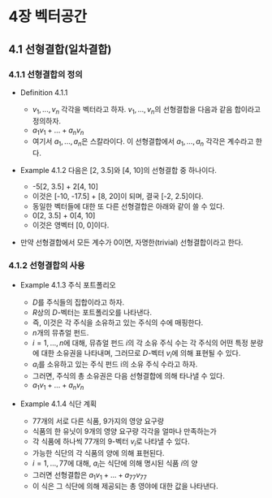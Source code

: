 # 4장 벡터공간

## 4.1 선형결합(일차결합)

### 4.1.1 선형결합의 정의

- Definition 4.1.1
  - $v_1, ..., v_n$ 각각을 벡터라고 하자. $v_1, ..., v_n$의 선형결합을 다음과 같음 합이라고 정의하자.
  - $a_1v_1 + ... + a_nv_n$
  - 여기서 $a_1, ..., a_n$은 스칼라이다. 이 선형결합에서 $a_1, ..., a_n$ 각각은 계수라고 한다.

- Example 4.1.2 다음은 [2, 3.5]와 [4, 10]의 선형결합 중 하나이다.
  - -5[2, 3.5] + 2[4, 10]
  - 이것은 [-10, -17.5] + [8, 20]이 되며, 결국 [-2, 2.5]이다.
  - 동일한 벡터들에 대한 또 다른 선형결합은 아래와 같이 쓸 수 있다.
  - 0[2, 3.5] + 0[4, 10]
  - 이것은 영벡터 [0, 0]이다.

- 만약 선형결합에서 모든 계수가 0이면, 자명한(trivial) 선형결합이라고 한다.

### 4.1.2 선형결합의 사용

- Example 4.1.3 주식 포트폴리오
  - $D$를 주식들의 집합이라고 하자.
  - $R$상의 $D$-벡터는 포트폴리오를 나타낸다.
  - 즉, 이것은 각 주식을 소유하고 있는 주식의 수에 매핑한다.
  - $n$개의 뮤츄얼 펀드.
  - $i = 1, ..., n$에 대해, 뮤츄얼 펀드 $i$의 각 소유 주식 수는 각 주식의 어떤 특정 분량에 대한 소유권을 나타내며, 그러므로 $D$-벡터 $v_i$에 의해 표현될 수 있다.
  - $a_i$를 소유하고 있는 주식 펀드 i의 소유 주식 수라고 하자.
  - 그러면, 주식의 총 소유권은 다음 선형결합에 의해 타나낼 수 있다.
  - $a_1v_1 + ... + a_nv_n$

- Example 4.1.4 식단 계획
  - 77개의 서로 다른 식품, 9가지의 영양 요구량
  - 식품의 한 유닛이 9개의 영양 요구량 각각을 얼마나 만족하는가
  - 각 식품에 하나씩 77개의 9-벡터 $v_i$로 나타낼 수 있다.
  - 가능한 식단의 각 식품의 양에 의해 표현된다.
  - $i = 1, ..., 77$에 대해, $a_i$는 식단에 의해 명시된 식품 $i$의 양
  - 그러면 선형결합은 $a_1v_1 + ... + a_77v_77$
  - 이 식은 그 식단에 의해 제공되는 총 영야에 대한 값을 나타낸다.